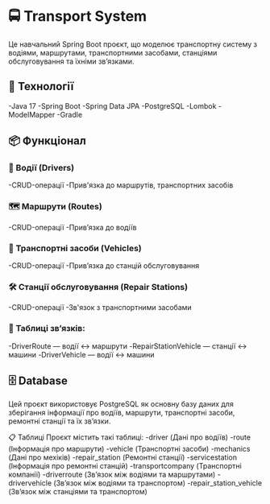 # 🚍 Transport System
Це навчальний Spring Boot проєкт, що моделює транспортну систему з водіями, 
маршрутами, транспортними засобами, станціями обслуговування та їхніми зв’язками.

## 🔧 Технології
-Java 17
-Spring Boot
-Spring Data JPA
-PostgreSQL
-Lombok
-ModelMapper
-Gradle

## 📦 Функціонал
### 👤 Водії (Drivers)
-CRUD-операції
-Прив'язка до маршрутів, транспортних засобів

### 🗺️ Маршрути (Routes)
-CRUD-операції
-Прив’язка до водіїв

### 🚗 Транспортні засоби (Vehicles)
-CRUD-операції
-Прив’язка до станцій обслуговування

### 🛠️ Станції обслуговування (Repair Stations)
-CRUD-операції
-Зв'язок з транспортними засобами

### 🔁 Таблиці зв’язків:
-DriverRoute — водії ↔ маршрути
-RepairStationVehicle — станції ↔ машини
-DriverVehicle — водії ↔ машини

## 🗄️ Database
Цей проєкт використовує PostgreSQL як основну базу даних для зберігання 
інформації про водіїв, маршрути, транспортні засоби, ремонтні станції та їх зв’язки.

📋 Таблиці
Проєкт містить такі таблиці:
-driver	(Дані про водіїв)
-route	(Інформація про маршрути)
-vehicle	(Транспортні засоби)
-mechanics (Дані про мехіків)
-repair_station	(Ремонтні станції)
-servicestation (Інформація про ремонтні станцій)
-transportcompany (Транспортні компанії)
-driverroute	(Зв’язок між водіями та маршрутами)
-drivervehicle	(Зв’язок між водіями та транспортом)
-repair_station_vehicle	(Зв’язок між станціями та транспортом)
